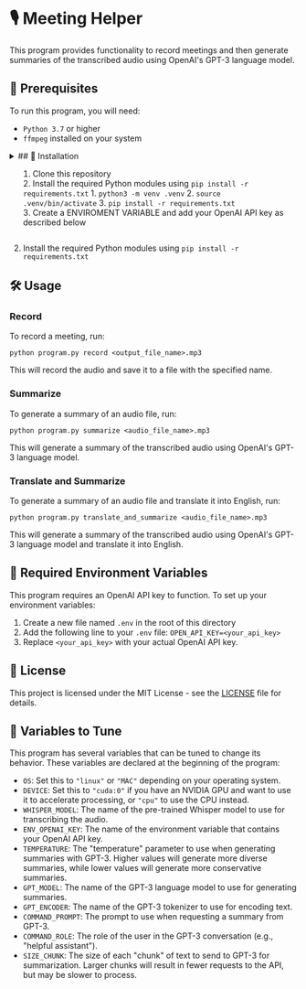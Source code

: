 # 🎙️ Meeting Helper

This program provides functionality to record meetings and then generate summaries of the transcribed audio using OpenAI's GPT-3 language model.

## 🚀 Prerequisites

To run this program, you will need:

- `Python 3.7` or higher
- `ffmpeg` installed on your system




<details>
<summary>## 🔧 Installation

  1. Clone this repository
  2. Install the required Python modules using `pip install -r requirements.txt`
    1. `python3 -m venv .venv`
    2. `source .venv/bin/activate`
    3. `pip install -r requirements.txt`
  3. Create a ENVIROMENT VARIABLE and add your OpenAI API key as described below

</details>

2. Install the required Python modules using `pip install -r requirements.txt`

## 🛠️ Usage

### Record

To record a meeting, run:

```
python program.py record <output_file_name>.mp3
```

This will record the audio and save it to a file with the specified name.

### Summarize

To generate a summary of an audio file, run:

```
python program.py summarize <audio_file_name>.mp3
```

This will generate a summary of the transcribed audio using OpenAI's GPT-3 language model.

### Translate and Summarize

To generate a summary of an audio file and translate it into English, run:

```
python program.py translate_and_summarize <audio_file_name>.mp3
```

This will generate a summary of the transcribed audio using OpenAI's GPT-3 language model and translate it into English.

## 🔑 Required Environment Variables

This program requires an OpenAI API key to function. To set up your environment variables:

1. Create a new file named `.env` in the root of this directory
2. Add the following line to your `.env` file: `OPEN_API_KEY=<your_api_key>`
3. Replace `<your_api_key>` with your actual OpenAI API key.

## 📝 License

This project is licensed under the MIT License - see the [LICENSE](LICENSE) file for details.

## 💼 Variables to Tune

This program has several variables that can be tuned to change its behavior. These variables are declared at the beginning of the program:

- `OS`: Set this to `"linux"` or `"MAC"` depending on your operating system.
- `DEVICE`: Set this to `"cuda:0"` if you have an NVIDIA GPU and want to use it to accelerate processing, or `"cpu"` to use the CPU instead.
- `WHISPER_MODEL`: The name of the pre-trained Whisper model to use for transcribing the audio.
- `ENV_OPENAI_KEY`: The name of the environment variable that contains your OpenAI API key.
- `TEMPERATURE`: The "temperature" parameter to use when generating summaries with GPT-3. Higher values will generate more diverse summaries, while lower values will generate more conservative summaries.
- `GPT_MODEL`: The name of the GPT-3 language model to use for generating summaries.
- `GPT_ENCODER`: The name of the GPT-3 tokenizer to use for encoding text.
- `COMMAND_PROMPT`: The prompt to use when requesting a summary from GPT-3.
- `COMMAND_ROLE`: The role of the user in the GPT-3 conversation (e.g., "helpful assistant").
- `SIZE_CHUNK`: The size of each "chunk" of text to send to GPT-3 for summarization. Larger chunks will result in fewer requests to the API, but may be slower to process.

